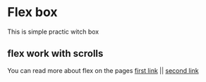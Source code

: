 # Flex box

This is simple practic witch box

## flex work with scrolls

You can read more about flex on the pages [first link](https://tproger.ru/translations/how-css-flexbox-works/) || [second link](https://developer.mozilla.org/ru/docs/Learn/CSS/CSS_layout/Flexbox)

